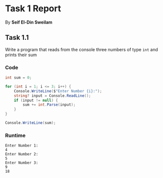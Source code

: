 # Task 1 Report

By **Seif El-Din Sweilam**

## Task 1.1

Write a program that reads from the console
three numbers of type `int` and prints their sum

### Code
```c#
int sum = 0;

for (int i = 1; i <= 3; i++) {
    Console.WriteLine($"Enter Number {i}:");
    string? input = Console.ReadLine();
    if (input != null) {
        sum += int.Parse(input);
    }
}

Console.WriteLine(sum);
```

### Runtime
```
Enter Number 1:
4
Enter Number 2:
5
Enter Number 3:
9
18
```

